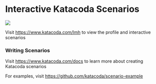 # Interactive Katacoda Scenarios

[![](http://shields.katacoda.com/katacoda/lmh/count.svg)](https://www.katacoda.com/lmh "Get your profile on Katacoda.com")

Visit https://www.katacoda.com/lmh to view the profile and interactive scenarios

### Writing Scenarios
Visit https://www.katacoda.com/docs to learn more about creating Katacoda scenarios

For examples, visit https://github.com/katacoda/scenario-example
